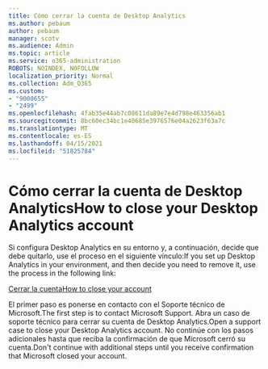 ```yaml
---
title: Cómo cerrar la cuenta de Desktop Analytics
ms.author: pebaum
author: pebaum
manager: scotv
ms.audience: Admin
ms.topic: article
ms.service: o365-administration
ROBOTS: NOINDEX, NOFOLLOW
localization_priority: Normal
ms.collection: Adm_O365
ms.custom:
- "9000655"
- "2499"
ms.openlocfilehash: 4fab35e44ab7c08611da89e7e4d798e463356ab1
ms.sourcegitcommit: 8bc60ec34bc1e40685e3976576e04a2623f63a7c
ms.translationtype: MT
ms.contentlocale: es-ES
ms.lasthandoff: 04/15/2021
ms.locfileid: "51825784"
---
```

# <a name="how-to-close-your-desktop-analytics-account"></a><span data-ttu-id="b7dfc-102">Cómo cerrar la cuenta de Desktop Analytics</span><span class="sxs-lookup"><span data-stu-id="b7dfc-102">How to close your Desktop Analytics account</span></span>

<span data-ttu-id="b7dfc-103">Si configura Desktop Analytics en su entorno y, a continuación, decide que debe quitarlo, use el proceso en el siguiente vínculo:</span><span class="sxs-lookup"><span data-stu-id="b7dfc-103">If you set up Desktop Analytics in your environment, and then decide you need to remove it, use the process in the following link:</span></span>

[<span data-ttu-id="b7dfc-104">Cerrar la cuenta</span><span class="sxs-lookup"><span data-stu-id="b7dfc-104">How to close your account</span></span>](https://docs.microsoft.com/configmgr/desktop-analytics/account-close)

<span data-ttu-id="b7dfc-105">El primer paso es ponerse en contacto con el Soporte técnico de Microsoft.</span><span class="sxs-lookup"><span data-stu-id="b7dfc-105">The first step is to contact Microsoft Support.</span></span> <span data-ttu-id="b7dfc-106">Abra un caso de soporte técnico para cerrar su cuenta de Desktop Analytics.</span><span class="sxs-lookup"><span data-stu-id="b7dfc-106">Open a support case to close your Desktop Analytics account.</span></span> <span data-ttu-id="b7dfc-107">No continúe con los pasos adicionales hasta que reciba la confirmación de que Microsoft cerró su cuenta.</span><span class="sxs-lookup"><span data-stu-id="b7dfc-107">Don't continue with additional steps until you receive confirmation that Microsoft closed your account.</span></span>